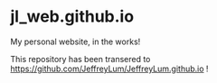 # jl_web.github.io
My personal website, in the works!

This repository has been transered to https://github.com/JeffreyLum/JeffreyLum.github.io !
